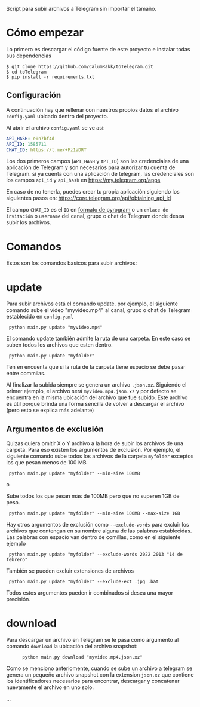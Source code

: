 


Script para subir archivos a Telegram sin importar el tamaño.

# Cómo empezar

Lo primero es descargar el código fuente de este proyecto e instalar todas sus dependencias
```shell
$ git clone https://github.com/CalumRakk/toTelegram.git
$ cd toTelegram
$ pip install -r requirements.txt
```

## Configuración
A continuación hay que rellenar con nuestros propios datos el archivo `config.yaml` ubicado dentro del proyecto.

Al abrir el archivo `config.yaml` se ve asi:
```Yaml
API_HASH: e0n7bf4d
API_ID: 1585711
CHAT_ID: https://t.me/+Fz1aDRT
```
Los dos primeros campos (`API_HASH` y `API_ID`) son las credenciales de una aplicación de Telegram y son necesarios para autorizar tu cuenta de Telegram. si ya cuenta con una aplicación de telegram, las credenciales son los campos `api_id` y `api_hash` en https://my.telegram.org/apps

En caso de no tenerla, puedes crear tu propia aplicación siguiendo los siguientes pasos en: https://core.telegram.org/api/obtaining_api_id

El campo `CHAT_ID` es el `ID` en [formato de pyrogram](https://docs.pyrogram.org/topics/advanced-usage#chat-ids) o un `enlace de invitación` o `username` del canal, grupo o chat de Telegram donde desea subir los archivos.


# Comandos
Estos son los comandos basicos para subir archivos:

# update
Para subir archivos está el comando update. por ejemplo, el siguiente comando sube el video "myvideo.mp4" al canal, grupo o chat de Telegram establecido en `config.yaml`

     python main.py update "myvideo.mp4"

El comando update también admite la ruta de una carpeta. En este caso se suben todos los archivos que esten dentro.

     python main.py update "myfolder"

Ten en encuenta que si la ruta de la carpeta tiene espacio se debe pasar entre commilas.

Al finalizar la subida siempre se genera un archivo `.json.xz`. Siguiendo el primer ejemplo, el archivo será `myvideo.mp4.json.xz` y por defecto se encuentra en la misma ubicación del archivo que fue subido. Este archivo es útil porque brinda una forma sencilla de volver a descargar el archivo (pero esto se explica más adelante)


## Argumentos de exclusión
Quizas quiera omitir X o Y archivo a la hora de subir los archivos de una carpeta. Para eso existen los argumentos de exclusión. Por ejemplo, el siguiente comando sube todos los archivos de la carpeta `myfolder` exceptos los que pesan menos de 100 MB

     python main.py update "myfolder" --min-size 100MB

o 

Sube todos los que pesan más de 100MB pero que no superen 1GB de peso.

     python main.py update "myfolder" --min-size 100MB --max-size 1GB

Hay otros argumentos de exclusión como `--exclude-words` para excluir los archivos que contengan en su nombre alguna de las palabras establecidas. Las palabras con espacio van dentro de comillas, como en el siguiente ejemplo

     python main.py update "myfolder" --exclude-words 2022 2013 "14 de febrero"

También se pueden excluir extensiones de archivos

     python main.py update "myfolder" --exclude-ext .jpg .bat

Todos estos argumentos pueden ir combinados si desea una mayor precisión.


# download
Para descargar un archivo en Telegram se le pasa como argumento al comando `download` la ubicación del archivo snapshot: 

          python main.py download "myvideo.mp4.json.xz"

Como se menciono anteriomente, cuando se sube un archivo a telegram se genera un pequeño archivo snapshot con la extension `json.xz` que contiene los identificadores necesarios para encontrar, descargar y concatenar nuevamente el archivo en uno solo.

...